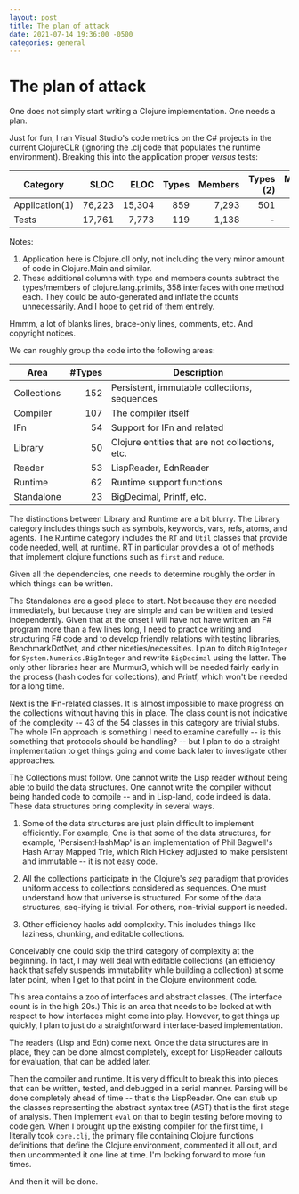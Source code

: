 ```yaml
---
layout: post
title: The plan of attack
date: 2021-07-14 19:36:00 -0500
categories: general
---
```


# The plan of attack

One does not simply start writing a Clojure implementation.  One needs a plan.

Just for fun, I ran Visual Studio's code metrics on the C# projects in the current ClojureCLR (ignoring the .clj code that populates the runtime environment).  Breaking this into the application proper _versus_ tests:

| Category    		|   SLOC 	|   ELOC 	| Types 	| Members 	| Types (2)		| Members (2) 	|
|-------------		|-------:	|-------:	|------:	|--------:	|----------:	|------------:	|
| Application(1) 	| 76,223 	| 15,304 	|   859 	|   7,293 	|       501 	|       6,935 	|
| Tests       		| 17,761 	|  7,773 	|   119 	|   1,138 	|         - 	|           - 	|

Notes:

1.  Application here is Clojure.dll only, not including the very minor amount of code in Clojure.Main and similar.
2.  These additional columns with type and members counts subtract the types/members of clojure.lang.primifs, 358 interfaces with one method each.  They could be auto-generated and inflate the counts unnecessarily.  And I hope to get rid of them entirely.

Hmmm, a lot of blanks lines, brace-only lines, comments, etc.  And copyright notices. 

We can roughly group the code into the following areas:

| Area 			| #Types	| Description										|
|------			| -------:	| ---------											|
| Collections	| 152		| Persistent, immutable collections, sequences		|	
| Compiler		| 107		| The compiler itself								|
| IFn			| 54		| Support for IFn and related						|
| Library		| 50		| Clojure entities that are not collections, etc.	|
| Reader		| 53		| LispReader, EdnReader								|
| Runtime		| 62		| Runtime support functions							|
| Standalone	| 23		| BigDecimal, Printf, etc.							|

The distinctions between Library and Runtime are a bit blurry.  The Library category includes things such as symbols, keywords, vars, refs, atoms, and agents.  The Runtime category includes the `RT` and `Util` classes that provide code needed, well, at runtime.  RT in particular provides a lot of methods that implement clojure functions such as `first` and `reduce`.

Given all the dependencies, one needs to determine roughly the order in which things can be written.

The Standalones are a good place to start.  Not because they are needed immediately, but because they are simple and can be written and tested independently.  Given that at the onset I will have not have written an F# program more than a few lines long, I need to practice writing and structuring F# code and to develop friendly relations with testing libraries, BenchmarkDotNet, and other niceties/necessities.  I plan to ditch `BigInteger` for `System.Numerics.BigInteger` and rewrite `BigDecimal` using the latter.  The only other libraries hear are Murmur3, which will be needed fairly early in the process (hash codes for collections), and Printf, which won't be needed for a long time.  

Next is the IFn-related classes.  It is almost impossible to make progress on the collections without having this in place.  The class count is not indicative of the complexity -- 43 of the 54 classes in this category are trivial stubs.  The whole IFn approach is something I need to examine carefully -- is this something that protocols should be handling? -- but I plan to do a straight implementation to get things going and come back later to investigate other approaches.

The Collections must follow.  One cannot write the Lisp reader without being able to build the data structures.  One cannot write the compiler without being handed code to compile -- and in Lisp-land, code indeed is data.  These data structures bring complexity in several ways.  

1. Some of the data structures are just plain difficult to implement efficiently.  For example, 
One is that some of the data structures, for example, 'PersisentHashMap' is an implementation of Phil Bagwell's Hash Array Mapped Trie, which Rich Hickey adjusted to make persistent and immutable -- it is not easy code.

2. All the collections participate in the Clojure's _seq_ paradigm that provides uniform access to collections considered as sequences.  One must understand how that universe is structured.  For some of the data structures, seq-ifying is trivial.  For others, non-trivial support is needed.

3.  Other efficiency hacks add complexity.  This includes things like laziness, chunking, and editable collections.

Conceivably one could skip the third category of complexity at the beginning.  In fact, I may well deal with editable collections (an efficiency hack that safely suspends immutability while building a collection) at some later point, when I get to that point in the Clojure environment code.  

This area contains a zoo of interfaces and abstract classes.  (The interface count is in the high 20s.)  This is an area that needs to be looked at with respect to how interfaces might come into play.  However, to get things up quickly, I plan to just do a straightforward interface-based implementation.


The readers (Lisp and Edn) come next.  Once the data structures are in place, they can be done almost completely, except for LispReader callouts for evaluation, that can be added later.

Then the compiler and runtime.  It is very difficult to break this into pieces that can be written, tested, and debugged in a serial manner.  Parsing will be done completely ahead of time -- that's the LispReader.   One can stub up the classes representing the abstract syntax tree (AST) that is the first stage of analysis.  Then implement `eval` on that to begin testing before moving to code gen. When I brought up the existing compiler for the first time, I literally took `core.clj`, the primary file containing Clojure functions definitions that define the Clojure environment, commented it all out, and then uncommented it one line at time. I'm looking forward to more fun times.

And then it will be done.
 




